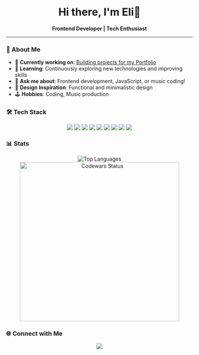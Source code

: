 <h1 align="center">Hi there, I'm Eli👋</h1>
<p align="center">
  <strong>Frontend Developer | Tech Enthusiast</strong>
</p>

---
### 🌟 About Me

- 🔭 **Currently working on**: [ Building projects for my Portfolio](https://eliqarayev.vercel.app/])
- 🌱 **Learning**: Continuously exploring new technologies and improving skills
- 💬 **Ask me about**: Frontend development, JavaScript, or music coding!
- 🎨 **Design Inspiration**: Functional and minimalistic design
- 🕹️ **Hobbies**: Coding, Music production

### 🛠️ Tech Stack

<p align="center">
  <img src = "https://img.shields.io/badge/html-gray?logo=html5"/>
  <img src = "https://img.shields.io/badge/css-gray?logo=css3"/>
  <img src = "https://img.shields.io/badge/bootstrap-gray?logo=bootstrap"/>
  <img src = "https://img.shields.io/badge/tailwind-gray?logo=tailwindcss"/>
  <img src="https://img.shields.io/badge/javascript-gray?logo=javascript">
  <img src="https://img.shields.io/badge/typescript-gray?logo=typescript">
  <img src="https://img.shields.io/badge/react.js-gray?logo=react">
  <img src="https://img.shields.io/badge/next.js-gray?logo=next.js">
  <img src="https://img.shields.io/badge/svelte-gray?logo=svelte">
</p>


### 📊 Stats

<p align="center">
  <img src="https://github-readme-stats.vercel.app/api/top-langs/?username=rhy6x&layout=compact&theme=radical" alt="Top Languages">
  <img src = "https://github.r2v.ch/codewars?user=rhy6x&theme=gradient_midnight_puple" width="430px"  alt="Codewars Status"/>
</p>

### 🌐 Connect with Me

<p align="center">
  <a href="https://www.linkedin.com/in/eli-qarayev"><img src="https://img.shields.io/badge/LinkedIn-%230A66C2?style=flat&logo=linkedin"></a>
</p>





